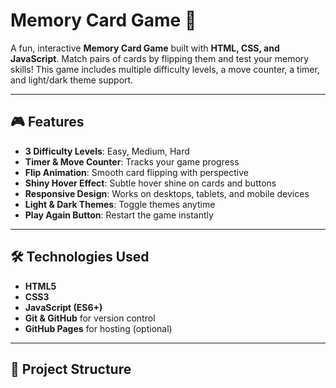 # Memory Card Game 🎴

A fun, interactive **Memory Card Game** built with **HTML, CSS, and JavaScript**. Match pairs of cards by flipping them and test your memory skills! This game includes multiple difficulty levels, a move counter, a timer, and light/dark theme support.

---

## 🎮 Features

- **3 Difficulty Levels**: Easy, Medium, Hard
- **Timer & Move Counter**: Tracks your game progress
- **Flip Animation**: Smooth card flipping with perspective
- **Shiny Hover Effect**: Subtle hover shine on cards and buttons
- **Responsive Design**: Works on desktops, tablets, and mobile devices
- **Light & Dark Themes**: Toggle themes anytime
- **Play Again Button**: Restart the game instantly

---

## 🛠️ Technologies Used

- **HTML5**
- **CSS3**
- **JavaScript (ES6+)**
- **Git & GitHub** for version control
- **GitHub Pages** for hosting (optional)

---

## 📂 Project Structure

